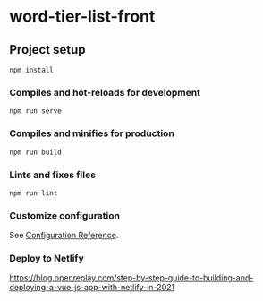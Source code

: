 # word-tier-list-front

## Project setup
```
npm install
```

### Compiles and hot-reloads for development
```
npm run serve
```

### Compiles and minifies for production
```
npm run build
```

### Lints and fixes files
```
npm run lint
```

### Customize configuration
See [Configuration Reference](https://cli.vuejs.org/config/).

### Deploy to Netlify
https://blog.openreplay.com/step-by-step-guide-to-building-and-deploying-a-vue-js-app-with-netlify-in-2021
